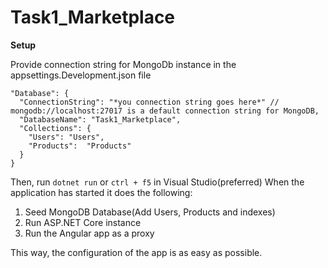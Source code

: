 # Task1_Marketplace

**Setup**

Provide connection string for MongoDb instance in the appsettings.Development.json file
```
"Database": {
  "ConnectionString": "*you connection string goes here*" // mongodb://localhost:27017 is a default connection string for MongoDB,
  "DatabaseName": "Task1_Marketplace",
  "Collections": {
    "Users": "Users",
    "Products":  "Products"
  }
}
```

Then, run ```dotnet run``` or ```ctrl + f5``` in Visual Studio(preferred)
When the application has started it does the following:
1. Seed MongoDB Database(Add Users, Products and indexes)
2. Run ASP.NET Core instance
3. Run the Angular app as a proxy

This way, the configuration of the app is as easy as possible.




